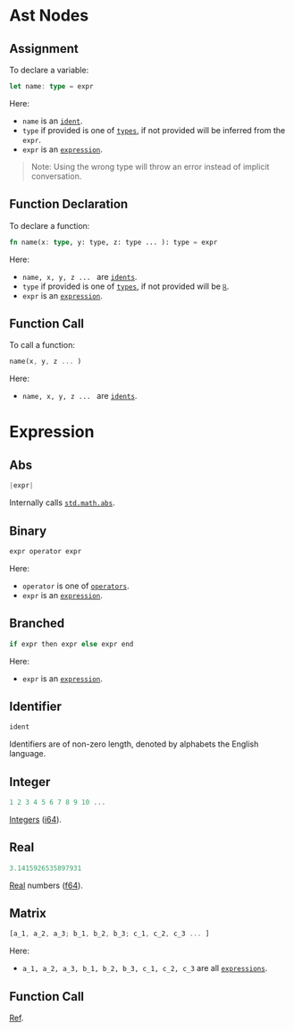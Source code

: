 # Ast Nodes
## Assignment 

To declare a variable:

```rust
let name: type = expr
```

Here:
* `name` is an [`ident`](#identifier).
* `type` if provided is one of [`types`](/docs/types), if not provided will be inferred from the `expr`.
* `expr` is an [`expression`](#expression).

> Note: Using the wrong type will throw an error instead of implicit conversation.

## Function Declaration

To declare a function:

```rust
fn name(x: type, y: type, z: type ... ): type = expr
```

Here:
* `name, x, y, z ... ` are [`idents`](#identifier).
* `type` if provided is one of [`types`](/docs/types), if not provided will be [`ℝ`](/docs/types#Real%20[ℝ]).
* `expr` is an [`expression`](#expression).

## Function Call

To call a function:

```rust
name(x, y, z ... )
```

Here:
* `name, x, y, z ... ` are [`idents`](#identifier).

# Expression

## Abs

```rust
|expr|
```

Internally calls [`std.math.abs`](/docs/std#abs).

## Binary

```rust
expr operator expr
```

Here:
* `operator` is one of [`operators`](/docs/operators).
* `expr` is an [`expression`](/docs/syntax#Expression).

## Branched

```rust
if expr then expr else expr end
```

Here: 
* `expr` is an [`expression`](/docs/syntax#Expression).

## Identifier

```rust
ident
```

Identifiers are of non-zero length, denoted by alphabets the English language.

## Integer

```rust
1 2 3 4 5 6 7 8 9 10 ...
```

[Integers](/docs/types#Int%20[ℤ]) ([i64](https://doc.rust-lang.org/std/primitive.i64.html)).

## Real

```rust
3.1415926535897931
```

[Real](/docs/types#Real%20[ℝ]) numbers ([f64](https://doc.rust-lang.org/std/primitive.f64.html)).

## Matrix

```rust
[a_1, a_2, a_3; b_1, b_2, b_3; c_1, c_2, c_3 ... ]
```

Here:
* `a_1, a_2, a_3, b_1, b_2, b_3, c_1, c_2, c_3` are all [`expressions`](/docs/syntax#Expression).

## Function Call

[Ref](/docs/syntax#Function%20Call).